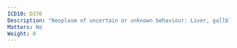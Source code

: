 ```yaml
---
ICD10: D376
Description: "Neoplasm of uncertain or unknown behaviour: Liver, gallbladder and bile ducts"
Matters: No
Weight: 0
---
```

